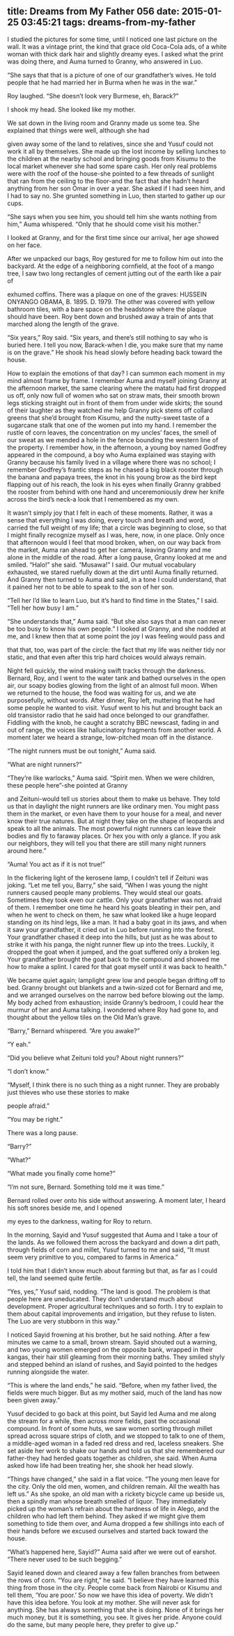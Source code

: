 title: Dreams from My Father 056
date: 2015-01-25 03:45:21
tags: dreams-from-my-father
---

I studied the pictures for some time, until I noticed one last picture on the wall. It was a vintage print, the kind that grace old Coca-Cola ads, of a white woman with thick dark hair and slightly dreamy eyes. I asked what the print was doing there, and Auma turned to Granny, who answered in Luo.

“She says that that is a picture of one of our grandfather’s wives. He told people that he had married her in Burma when he was in the war.”

Roy laughed. “She doesn’t look very Burmese, eh, Barack?”

I shook my head. She looked like my mother.

We sat down in the living room and Granny made us some tea. She explained that things were well, although she had

given away some of the land to relatives, since she and Yusuf could not work it all by themselves. She made up the lost income by selling lunches to the children at the nearby school and bringing goods from Kisumu to the local market whenever she had some spare cash. Her only real problems were with the roof of the house-she pointed to a few threads of sunlight that ran from the ceiling to the floor-and the fact that she hadn’t heard anything from her son Omar in over a year. She asked if I had seen him, and I had to say no. She grunted something in Luo, then started to gather up our cups.

“She says when you see him, you should tell him she wants nothing from him,” Auma whispered. “Only that he should come visit his mother.”

I looked at Granny, and for the first time since our arrival, her age showed on her face.

After we unpacked our bags, Roy gestured for me to follow him out into the backyard. At the edge of a neighboring cornfield, at the foot of a mango tree, I saw two long rectangles of cement jutting out of the earth like a pair of

exhumed coffins. There was a plaque on one of the graves: HUSSEIN ONYANGO OBAMA, B. 1895. D. 1979. The other was covered with yellow bathroom tiles, with a bare space on the headstone where the plaque should have been. Roy bent down and brushed away a train of ants that marched along the length of the grave.

“Six years,” Roy said. “Six years, and there’s still nothing to say who is buried here. I tell you now, Barack-when I die, you make sure that my name is on the grave.” He shook his head slowly before heading back toward the house.

How to explain the emotions of that day? I can summon each moment in my mind almost frame by frame. I remember Auma and myself joining Granny at the afternoon market, the same clearing where the matatu had first dropped us off, only now full of women who sat on straw mats, their smooth brown legs sticking straight out in front of them from under wide skirts; the sound of their laughter as they watched me help Granny pick stems off collard greens that she’d brought from Kisumu, and the nutty-sweet taste of a sugarcane stalk that one of the women put into my hand. I remember the rustle of corn leaves, the concentration on my uncles’ faces, the smell of our sweat as we mended a hole in the fence bounding the western line of the property. I remember how, in the afternoon, a young boy named Godfrey appeared in the compound, a boy who Auma explained was staying with Granny because his family lived in a village where there was no school; I remember Godfrey’s frantic steps as he chased a big black rooster through the banana and papaya trees, the knot in his young brow as the bird kept flapping out of his reach, the look in his eyes when finally Granny grabbed the rooster from behind with one hand and unceremoniously drew her knife across the bird’s neck-a look that I remembered as my own.

It wasn’t simply joy that I felt in each of these moments. Rather, it was a sense that everything I was doing, every touch and breath and word, carried the full weight of my life; that a circle was beginning to close, so that I might finally recognize myself as I was, here, now, in one place. Only once that afternoon would I feel that mood broken, when, on our way back from the market, Auma ran ahead to get her camera, leaving Granny and me alone in the middle of the road. After a long pause, Granny looked at me and smiled. “Halo!” she said. “Musawa!” I said. Our mutual vocabulary exhausted, we stared ruefully down at the dirt until Auma finally returned. And Granny then turned to Auma and said, in a tone I could understand, that it pained her not to be able to speak to the son of her son.

“Tell her I’d like to learn Luo, but it’s hard to find time in the States,” I said. “Tell her how busy I am.”

“She understands that,” Auma said. “But she also says that a man can never be too busy to know his own people.” I looked at Granny, and she nodded at me, and I knew then that at some point the joy I was feeling would pass and

that that, too, was part of the circle: the fact that my life was neither tidy nor static, and that even after this trip hard choices would always remain.

Night fell quickly, the wind making swift tracks through the darkness. Bernard, Roy, and I went to the water tank and bathed ourselves in the open air, our soapy bodies glowing from the light of an almost full moon. When we returned to the house, the food was waiting for us, and we ate purposefully, without words. After dinner, Roy left, muttering that he had some people he wanted to visit. Yusuf went to his hut and brought back an old transistor radio that he said had once belonged to our grandfather. Fiddling with the knob, he caught a scratchy BBC newscast, fading in and out of range, the voices like hallucinatory fragments from another world. A moment later we heard a strange, low-pitched moan off in the distance.

“The night runners must be out tonight,” Auma said.

“What are night runners?”

“They’re like warlocks,” Auma said. “Spirit men. When we were children, these people here”-she pointed at Granny

and Zeituni-would tell us stories about them to make us behave. They told us that in daylight the night runners are like ordinary men. You might pass them in the market, or even have them to your house for a meal, and never know their true natures. But at night they take on the shape of leopards and speak to all the animals. The most powerful night runners can leave their bodies and fly to faraway places. Or hex you with only a glance. If you ask our neighbors, they will tell you that there are still many night runners around here.”

“Auma! You act as if it is not true!”

In the flickering light of the kerosene lamp, I couldn’t tell if Zeituni was joking. “Let me tell you, Barry,” she said, “When I was young the night runners caused people many problems. They would steal our goats. Sometimes they took even our cattle. Only your grandfather was not afraid of them. I remember one time he heard his goats bleating in their pen, and when he went to check on them, he saw what looked like a huge leopard standing on its hind legs, like a man. It had a baby goat in its jaws, and when it saw your grandfather, it cried out in Luo before running into the forest. Your grandfather chased it deep into the hills, but just as he was about to strike it with his panga, the night runner flew up into the trees. Luckily, it dropped the goat when it jumped, and the goat suffered only a broken leg. Your grandfather brought the goat back to the compound and showed me how to make a splint. I cared for that goat myself until it was back to health.”

We became quiet again; lamplight grew low and people began drifting off to bed. Granny brought out blankets and a twin-sized cot for Bernard and me, and we arranged ourselves on the narrow bed before blowing out the lamp. My body ached from exhaustion; inside Granny’s bedroom, I could hear the murmur of her and Auma talking. I wondered where Roy had gone to, and thought about the yellow tiles on the Old Man’s grave.

“Barry,” Bernard whispered. “Are you awake?”

“Y eah.”

“Did you believe what Zeituni told you? About night runners?”

“I don’t know.”

“Myself, I think there is no such thing as a night runner. They are probably just thieves who use these stories to make

people afraid.”

“You may be right.”

There was a long pause.

“Barry?”

“What?”

“What made you finally come home?”

“I’m not sure, Bernard. Something told me it was time.”

Bernard rolled over onto his side without answering. A moment later, I heard his soft snores beside me, and I opened

my eyes to the darkness, waiting for Roy to return.

In the morning, Sayid and Yusuf suggested that Auma and I take a tour of the lands. As we followed them across the backyard and down a dirt path, through fields of corn and millet, Yusuf turned to me and said, “It must seem very primitive to you, compared to farms in America.”

I told him that I didn’t know much about farming but that, as far as I could tell, the land seemed quite fertile.

“Yes, yes,” Yusuf said, nodding. “The land is good. The problem is that people here are uneducated. They don’t understand much about development. Proper agricultural techniques and so forth. I try to explain to them about capital improvements and irrigation, but they refuse to listen. The Luo are very stubborn in this way.”

I noticed Sayid frowning at his brother, but he said nothing. After a few minutes we came to a small, brown stream. Sayid shouted out a warning, and two young women emerged on the opposite bank, wrapped in their kangas, their hair still gleaming from their morning baths. They smiled shyly and stepped behind an island of rushes, and Sayid pointed to the hedges running alongside the water.

“This is where the land ends,” he said. “Before, when my father lived, the fields were much bigger. But as my mother said, much of the land has now been given away.”

Yusuf decided to go back at this point, but Sayid led Auma and me along the stream for a while, then across more fields, past the occasional compound. In front of some huts, we saw women sorting through millet spread across square strips of cloth, and we stopped to talk to one of them, a middle-aged woman in a faded red dress and red, laceless sneakers. She set aside her work to shake our hands and told us that she remembered our father-they had herded goats together as children, she said. When Auma asked how life had been treating her, she shook her head slowly.

“Things have changed,” she said in a flat voice. “The young men leave for the city. Only the old men, women, and children remain. All the wealth has left us.” As she spoke, an old man with a rickety bicycle came up beside us, then a spindly man whose breath smelled of liquor. They immediately picked up the woman’s refrain about the hardness of life in Alego, and the children who had left them behind. They asked if we might give them something to tide them over, and Auma dropped a few shillings into each of their hands before we excused ourselves and started back toward the house.

“What’s happened here, Sayid?” Auma said after we were out of earshot. “There never used to be such begging.”

Sayid leaned down and cleared away a few fallen branches from between the rows of corn. “You are right,” he said. “I believe they have learned this thing from those in the city. People come back from Nairobi or Kisumu and tell them, ‘You are poor.’ So now we have this idea of poverty. We didn’t have this idea before. You look at my mother. She will never ask for anything. She has always something that she is doing. None of it brings her much money, but it is something, you see. It gives her pride. Anyone could do the same, but many people here, they prefer to give up.”


